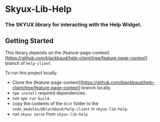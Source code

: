 # Skyux-Lib-Help

### The SKYUX library for interacting with the Help Widget.

## Getting Started
This library depends on the (feature-page-context)[https://github.com/blackbaud/help-client/tree/feature-page-context] branch of `help-client`.

To run this project locally:

- Clone the (feature-page-context)[https://github.com/blackbaud/help-client/tree/feature-page-context] branch locally.
- `npm install` required dependencies.
- run `npm run build`.
- copy the contents of the `dist` folder to the `node_modules/@blackbaud/help-client` in `skyux-lib-help`.
- run `skyux serve` from `skyux-lib-help`
